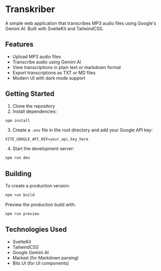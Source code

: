 # Transkriber

A simple web application that transcribes MP3 audio files using Google's Gemini AI. Built with SvelteKit and TailwindCSS.

## Features

- Upload MP3 audio files
- Transcribe audio using Gemini AI
- View transcriptions in plain text or markdown format
- Export transcriptions as TXT or MD files
- Modern UI with dark mode support

## Getting Started

1. Clone the repository
2. Install dependencies:

```bash
npm install
```

3. Create a `.env` file in the root directory and add your Google API key:

```
VITE_GOOGLE_API_KEY=your_api_key_here
```

4. Start the development server:

```bash
npm run dev
```

## Building

To create a production version:

```bash
npm run build
```

Preview the production build with:

```bash
npm run preview
```

## Technologies Used

- SvelteKit
- TailwindCSS
- Google Gemini AI
- Marked (for Markdown parsing)
- Bits UI (for UI components)
